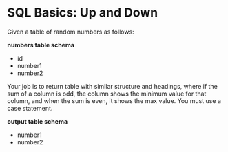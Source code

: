 # SQL Basics: Up and Down

Given a table of random numbers as follows:

**numbers table schema**

* id
* number1
* number2

Your job is to return table with similar structure and headings, where if the sum of a column is odd, the column shows the minimum value for that column, and when the sum is even, it shows the max value. You must use a case statement.

**output table schema**

* number1
* number2
